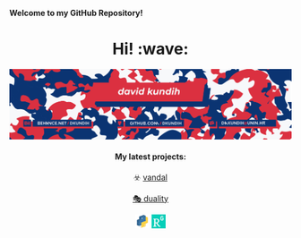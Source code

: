 **Welcome to my GitHub Repository!**

<h1 align='center'> Hi! :wave:</h1>
 
<img src='https://raw.githubusercontent.com/dkundih/dkundih/main/.logistics/BLUERED_GHiLI.jpg'/>
 
<h4 align='center'>My latest projects:</h4>
<p align='center'>
☣️ <a href="https://github.com/dkundih/vandal">vandal</p>  
<p align='center'>
🎭 <a href="https://github.com/dkundih/duality">duality</p>

<p align='center'>
<a href="https://www.pypi.org/user/dkundih/"><img height="25" src="https://raw.githubusercontent.com/dkundih/dkundih/main/.logistics/pypi.jpg"></a>
<a href="https://www.researchgate.net/profile/David-Kundih"><img height="25" src="https://raw.githubusercontent.com/dkundih/dkundih/main/.logistics/rg.jpg"></a>
</p>
